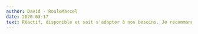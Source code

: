 ```yaml
---
author: David - RouleMarcel
date: 2020-03-17
text: Réactif, disponible et sait s'adapter à nos besoins. Je recommande chaudement !
---
```

